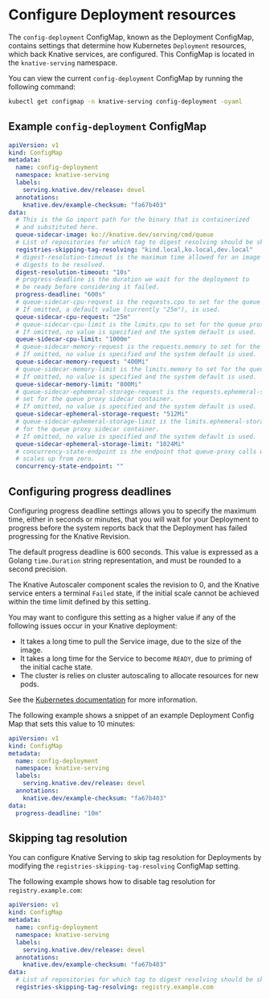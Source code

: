 # Configure Deployment resources

The `config-deployment` ConfigMap, known as the Deployment ConfigMap, contains settings that determine how Kubernetes `Deployment` resources, which back Knative services, are configured. This ConfigMap is located in the `knative-serving` namespace.

You can view the current `config-deployment` ConfigMap by running the following command:

```bash
kubectl get configmap -n knative-serving config-deployment -oyaml
```

## Example `config-deployment` ConfigMap

```yaml
apiVersion: v1
kind: ConfigMap
metadata:
  name: config-deployment
  namespace: knative-serving
  labels:
    serving.knative.dev/release: devel
  annotations:
    knative.dev/example-checksum: "fa67b403"
data:
  # This is the Go import path for the binary that is containerized
  # and substituted here.
  queue-sidecar-image: ko://knative.dev/serving/cmd/queue
  # List of repositories for which tag to digest resolving should be skipped
  registries-skipping-tag-resolving: "kind.local,ko.local,dev.local"
  # digest-resolution-timeout is the maximum time allowed for an image's
  # digests to be resolved.
  digest-resolution-timeout: "10s"
  # progress-deadline is the duration we wait for the deployment to
  # be ready before considering it failed.
  progress-deadline: "600s"
  # queue-sidecar-cpu-request is the requests.cpu to set for the queue proxy sidecar container.
  # If omitted, a default value (currently "25m"), is used.
  queue-sidecar-cpu-request: "25m"
  # queue-sidecar-cpu-limit is the limits.cpu to set for the queue proxy sidecar container.
  # If omitted, no value is specified and the system default is used.
  queue-sidecar-cpu-limit: "1000m"
  # queue-sidecar-memory-request is the requests.memory to set for the queue proxy container.
  # If omitted, no value is specified and the system default is used.
  queue-sidecar-memory-request: "400Mi"
  # queue-sidecar-memory-limit is the limits.memory to set for the queue proxy container.
  # If omitted, no value is specified and the system default is used.
  queue-sidecar-memory-limit: "800Mi"
  # queue-sidecar-ephemeral-storage-request is the requests.ephemeral-storage to
  # set for the queue proxy sidecar container.
  # If omitted, no value is specified and the system default is used.
  queue-sidecar-ephemeral-storage-request: "512Mi"
  # queue-sidecar-ephemeral-storage-limit is the limits.ephemeral-storage to set
  # for the queue proxy sidecar container.
  # If omitted, no value is specified and the system default is used.
  queue-sidecar-ephemeral-storage-limit: "1024Mi"
  # concurrency-state-endpoint is the endpoint that queue-proxy calls when its traffic drops to zero or
  # scales up from zero.
  concurrency-state-endpoint: ""
```

## Configuring progress deadlines

Configuring progress deadline settings allows you to specify the maximum time, either in seconds or minutes, that you will wait for your Deployment to progress before the system reports back that the Deployment has failed progressing for the Knative Revision.

The default progress deadline is 600 seconds. This value is expressed as a Golang `time.Duration` string representation, and must be rounded to a second precision.

The Knative Autoscaler component scales the revision to 0, and the Knative service enters a terminal `Failed` state, if the initial scale cannot be achieved within the time limit defined by this setting.

You may want to configure this setting as a higher value if any of the following issues occur in your Knative deployment:

- It takes a long time to pull the Service image, due to the size of the image.
- It takes a long time for the Service to become `READY`, due to priming of the initial cache state.
- The cluster is relies on cluster autoscaling to allocate resources for new pods.

See the [Kubernetes documentation](https://kubernetes.io/docs/concepts/workloads/controllers/deployment/#progress-deadline-seconds) for more information.

The following example shows a snippet of an example Deployment Config Map that sets this value to 10 minutes:

```yaml
apiVersion: v1
kind: ConfigMap
metadata:
  name: config-deployment
  namespace: knative-serving
  labels:
    serving.knative.dev/release: devel
  annotations:
    knative.dev/example-checksum: "fa67b403"
data:
  progress-deadline: "10m"
```

## Skipping tag resolution

You can configure Knative Serving to skip tag resolution for Deployments by modifying the `registries-skipping-tag-resolving` ConfigMap setting.

The following example shows how to disable tag resolution for `registry.example.com`:

```yaml
apiVersion: v1
kind: ConfigMap
metadata:
  name: config-deployment
  namespace: knative-serving
  labels:
    serving.knative.dev/release: devel
  annotations:
    knative.dev/example-checksum: "fa67b403"
data:
  # List of repositories for which tag to digest resolving should be skipped
  registries-skipping-tag-resolving: registry.example.com
```
